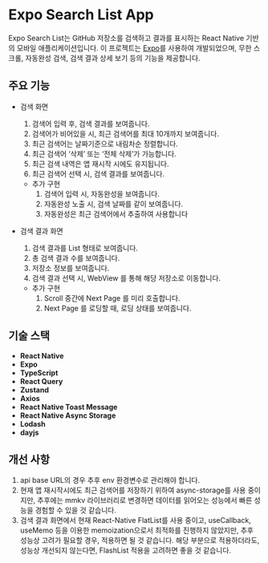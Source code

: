 # Expo Search List App

Expo Search List는 GitHub 저장소를 검색하고 결과를 표시하는 React Native 기반의 모바일 애플리케이션입니다. 이 프로젝트는 [Expo](https://expo.dev)를 사용하여 개발되었으며, 무한 스크롤, 자동완성 검색, 검색 결과 상세 보기 등의 기능을 제공합니다.

## 주요 기능

- 검색 화면

  1.  검색어 입력 후, 검색 결과를 보여줍니다.
  2.  검색어가 비어있을 시, 최근 검색어를 최대 10개까지 보여줍니다.
  3.  최근 검색어는 날짜기준으로 내림차순 정렬합니다.
  4.  최근 검색어 ‘삭제’ 또는 ‘전체 삭제’가 가능합니다.
  5.  최근 검색 내역은 앱 재시작 시에도 유지됩니다.
  6.  최근 검색어 선택 시, 검색 결과를 보여줍니다.

  - 추가 구현
    1. 검색어 입력 시, 자동완성을 보여줍니다.
    2. 자동완성 노출 시, 검색 날짜를 같이 보여줍니다.
    3. 자동완성은 최근 검색어에서 추출하여 사용합니다

- 검색 결과 화면

  1.  검색 결과를 List 형태로 보여줍니다.
  2.  총 검색 결과 수를 보여줍니다.
  3.  저장소 정보를 보여줍니다.
  4.  검색 결과 선택 시, WebView 를 통해 해당 저장소로 이동합니다.

  - 추가 구현
    1. Scroll 중간에 Next Page 를 미리 호출합니다.
    2. Next Page 를 로딩할 때, 로딩 상태를 보여줍니다.

## 기술 스택

- **React Native**
- **Expo**
- **TypeScript**
- **React Query**
- **Zustand**
- **Axios**
- **React Native Toast Message**
- **React Native Async Storage**
- **Lodash**
- **dayjs**

## 개선 사항

1. api base URL의 경우 추후 env 환경변수로 관리해야 합니다.
2. 현재 앱 재시작시에도 최근 검색어를 저장하기 위하여 async-storage를 사용 중이지만, 추후에는 mmkv 라이브러리로 변경하면 데이터를 읽어오는 성능에서 빠른 성능을 경험할 수 있을 것 같습니다.
3. 검색 결과 화면에서 현재 React-Native FlatList를 사용 중이고, useCallback, useMemo 등을 이용한 memoization으로서 최적화를 진행하지 않았지만, 추후 성능상 고려가 필요할 경우, 적용하면 될 것 같습니다. 해당 부분으로 적용하더라도, 성능상 개선되지 않는다면, FlashList 적용을 고려하면 좋을 것 같습니다.
